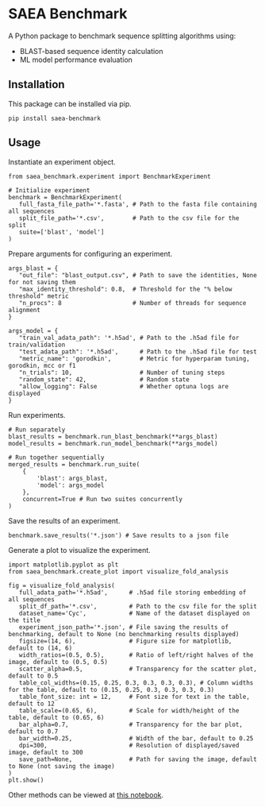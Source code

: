 # SAEA Benchmark

A Python package to benchmark sequence splitting algorithms using:
- BLAST-based sequence identity calculation
- ML model performance evaluation

## Installation

This package can be installed via pip.
```
pip install saea-benchmark
```

## Usage

Instantiate an experiment object.

```
from saea_benchmark.experiment import BenchmarkExperiment

# Initialize experiment
benchmark = BenchmarkExperiment(
   full_fasta_file_path='*.fasta', # Path to the fasta file containing all sequences
   split_file_path='*.csv',        # Path to the csv file for the split
   suite=['blast', 'model']
)
```

Prepare arguments for configuring an experiment. 
```
args_blast = {
   "out_file": "blast_output.csv", # Path to save the identities, None for not saving them
   "max_identity_threshold": 0.8,  # Threshold for the "% below threshold" metric
   "n_procs": 8                    # Number of threads for sequence alignment
}

args_model = {
   "train_val_adata_path": '*.h5ad', # Path to the .h5ad file for train/validation
   "test_adata_path": '*.h5ad',      # Path to the .h5ad file for test
   "metric_name": 'gorodkin',        # Metric for hyperparam tuning, gorodkin, mcc or f1
   "n_trials": 10,                   # Number of tuning steps
   "random_state": 42,               # Random state
   "allow_logging": False            # Whether optuna logs are displayed
}
```

Run experiments.
```
# Run separately
blast_results = benchmark.run_blast_benchmark(**args_blast)
model_results = benchmark.run_model_benchmark(**args_model)

# Run together sequentially
merged_results = benchmark.run_suite(
    {
        'blast': args_blast,
        'model': args_model
    },
    concurrent=True # Run two suites concurrently
)
```

Save the results of an experiment.
```
benchmark.save_results('*.json') # Save results to a json file
```

Generate a plot to visualize the experiment.
```
import matplotlib.pyplot as plt
from saea_benchmark.create_plot import visualize_fold_analysis

fig = visualize_fold_analysis(
   full_adata_path='*.h5ad',      # .h5ad file storing embedding of all sequences
   split_df_path='*.csv',         # Path to the csv file for the split
   dataset_name='Cyc',            # Name of the dataset displayed on the title
   experiment_json_path='*.json', # File saving the results of benchmarking, default to None (no benchmarking results displayed)
   figsize=(14, 6),               # Figure size for matplotlib, default to (14, 6)
   width_ratios=(0.5, 0.5),       # Ratio of left/right halves of the image, default to (0.5, 0.5)
   scatter_alpha=0.5,             # Transparency for the scatter plot, default to 0.5
   table_col_widths=(0.15, 0.25, 0.3, 0.3, 0.3, 0.3), # Column widths for the table, default to (0.15, 0.25, 0.3, 0.3, 0.3, 0.3)
   table_font_size: int = 12,     # Font size for text in the table, default to 12
   table_scale=(0.65, 6),         # Scale for width/height of the table, default to (0.65, 6)
   bar_alpha=0.7,                 # Transparency for the bar plot, default to 0.7
   bar_width=0.25,                # Width of the bar, default to 0.25
   dpi=300,                       # Resolution of displayed/saved image, default to 300
   save_path=None,                # Path for saving the image, default to None (not saving the image)
)
plt.show()
```

Other methods can be viewed at [this notebook](https://github.com/qzheng75/saea_benchmark/blob/main/notebooks/example.ipynb).
